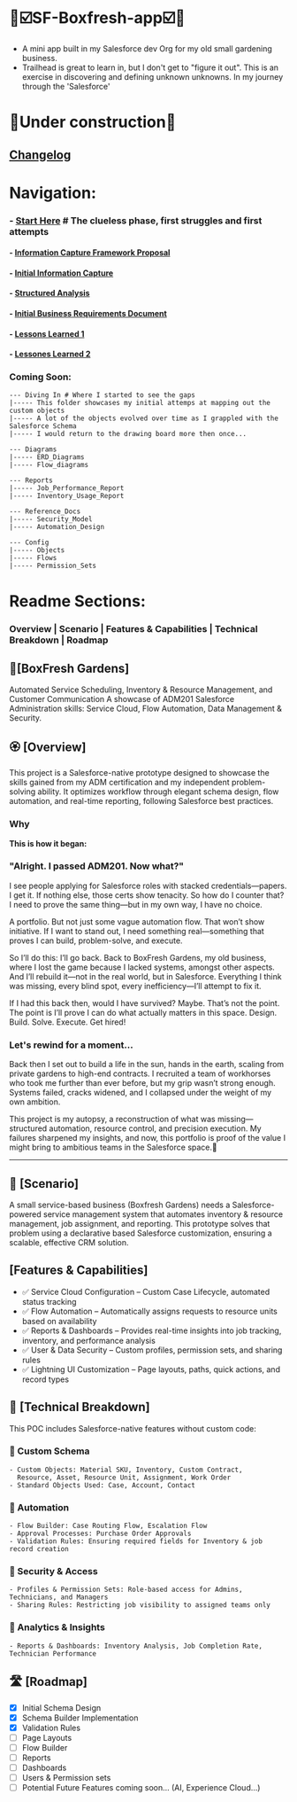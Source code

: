 # 🌳☑️SF-Boxfresh-app☑️🌳
- A mini app built in my Salesforce dev Org for my old small gardening business.
- Trailhead is great to learn in, but I don't get to "figure it out". This is an exercise in discovering and defining unknown unknowns. In my journey through the 'Salesforce'
# 🚧Under construction🚧
## [Changelog](https://github.com/Rwb3n/SF-Boxfresh-app/blob/main/docs/Changelog.md)

# Navigation:
### - [Start Here](https://github.com/Rwb3n/SF-Boxfresh-app/tree/main/01_start-here) # The clueless phase, first struggles and first attempts
#### - [Information Capture Framework Proposal](https://github.com/Rwb3n/SF-Boxfresh-app/blob/main/01_start-here/01_information_capture_framework.md)
#### - [Initial Information Capture](https://github.com/Rwb3n/SF-Boxfresh-app/blob/main/01_start-here/02_initial_information_capture.md)
#### - [Structured Analysis](https://github.com/Rwb3n/SF-Boxfresh-app/blob/main/01_start-here/03_structured_analysis.md)
#### - [Initial Business Requirements Document](https://github.com/Rwb3n/SF-Boxfresh-app/blob/main/01_start-here/04_business_requirements_document.md)
#### - [Lessons Learned 1](https://github.com/Rwb3n/SF-Boxfresh-app/blob/main/01_start-here/05_lessons_learned_1.md)
#### - [Lessones Learned 2](https://github.com/Rwb3n/SF-Boxfresh-app/blob/main/01_start-here/06_lessons_learned_2.md)

### Coming Soon:
```
--- Diving In # Where I started to see the gaps
|----- This folder showcases my initial attemps at mapping out the custom objects
|----- A lot of the objects evolved over time as I grappled with the Salesforce Schema
|----- I would return to the drawing board more then once...

--- Diagrams
|----- ERD_Diagrams
|----- Flow_diagrams

--- Reports
|----- Job_Performance_Report
|----- Inventory_Usage_Report

--- Reference_Docs
|----- Security_Model
|----- Automation_Design

--- Config
|----- Objects
|----- Flows
|----- Permission_Sets
```

# Readme Sections:
### Overview | Scenario | Features & Capabilities | Technical Breakdown | Roadmap

## 🌿[BoxFresh Gardens]
Automated Service Scheduling, Inventory & Resource Management, and Customer Communication
A showcase of ADM201 Salesforce Administration skills: Service Cloud, Flow Automation, Data Management & Security.

## 🏵️ [Overview]
This project is a Salesforce-native prototype designed to showcase the skills gained from my ADM certification and my independent problem-solving ability. It optimizes workflow through elegant schema design, flow automation, and real-time reporting, following Salesforce best practices.

### Why
**This is how it began:** 
### "Alright. I passed ADM201. Now what?"

I see people applying for Salesforce roles with stacked credentials—papers. I get it. If nothing else, those certs show tenacity. So how do I counter that? I need to prove the same thing—but in my own way, I have no choice.

A portfolio. But not just some vague automation flow. That won’t show initiative. If I want to stand out, I need something real—something that proves I can build, problem-solve, and execute.

So I’ll do this: I’ll go back. Back to BoxFresh Gardens, my old business, where I lost the game because I lacked systems, amongst other aspects. And I’ll rebuild it—not in the real world, but in Salesforce. 
Everything I think was missing, every blind spot, every inefficiency—I’ll attempt to fix it.

If I had this back then, would I have survived? Maybe. That’s not the point. The point is I’ll prove I can do what actually matters in this space. Design. Build. Solve. Execute. Get hired!

### Let's rewind for a moment...

Back then I set out to build a life in the sun, hands in the earth, scaling from private gardens to high-end contracts. 
I recruited a team of workhorses who took me further than ever before, but my grip wasn’t strong enough. Systems failed, cracks widened, and I collapsed under the weight of my own ambition.

This project is my autopsy, a reconstruction of what was missing—structured automation, resource control, and precision execution. 
My failures sharpened my insights, and now, this portfolio is proof of the value I might bring to ambitious teams in the Salesforce space.🚀

---

## 🔶 [Scenario]
A small service-based business (Boxfresh Gardens) needs a Salesforce-powered service management system that automates inventory & resource management, job assignment, and reporting. This prototype solves that problem using a declarative based Salesforce customization, ensuring a scalable, effective CRM solution.

## [Features & Capabilities]
- ✅ Service Cloud Configuration – Custom Case Lifecycle, automated status tracking
- ✅ Flow Automation – Automatically assigns requests to resource units based on availability
- ✅ Reports & Dashboards – Provides real-time insights into job tracking, inventory, and performance analysis
- ✅ User & Data Security – Custom profiles, permission sets, and sharing rules
- ✅ Lightning UI Customization – Page layouts, paths, quick actions, and record types

## 🔨 [Technical Breakdown]
This POC includes Salesforce-native features without custom code:
### 🔹 Custom Schema
    - Custom Objects: Material SKU, Inventory, Custom Contract, 
      Resource, Asset, Resource Unit, Assignment, Work Order
    - Standard Objects Used: Case, Account, Contact
### 🔹 Automation
    - Flow Builder: Case Routing Flow, Escalation Flow
    - Approval Processes: Purchase Order Approvals
    - Validation Rules: Ensuring required fields for Inventory & job record creation
### 🔹 Security & Access
    - Profiles & Permission Sets: Role-based access for Admins, Technicians, and Managers
    - Sharing Rules: Restricting job visibility to assigned teams only
### 🔹 Analytics & Insights
    - Reports & Dashboards: Inventory Analysis, Job Completion Rate, Technician Performance

## 🛣️ [Roadmap]
- [x] Initial Schema Design
- [x] Schema Builder Implementation
- [x] Validation Rules
- [ ] Page Layouts
- [ ] Flow Builder
- [ ] Reports
- [ ] Dashboards
- [ ] Users & Permission sets
- [ ] Potential Future Features coming soon... (AI, Experience Cloud...)
